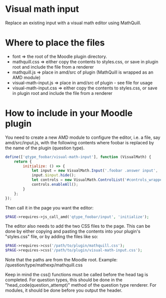 # Visual math input
Replace an existing input with a visual math editor using MathQuill.

# Where to place the files
* font => the root of the Moodle plugin directory.
* mathquill.css => either copy the contents to styles.css, or save in plugin root and include the file from a renderer
* mathquill.js => place in amd/src of plugin (MathQuill is wrapped as an AMD module)
* visual-math-input.js => place in amd/src of plugin - see file for usage
* visual-math-input.css => either copy the contents to styles.css, or save in plugin root and include the file from a renderer

# How to include in your Moodle plugin
You need to create a new AMD module to configure the editor, i.e.
a file, say amd/src/input.js, with the following contents where
foobar is replaced by the name of the plugin (question type).
```javascript
define(['qtype_foobar/visual-math-input'], function (VisualMath) {
    return {
        initialize: () => {
            let input = new VisualMath.Input('.foobar .answer input', '.answer');
            input.$input.hide();
            let controls = new VisualMath.ControlList('#controls_wrapper');
            controls.enableAll();
        }
    };
});
```

Then call it in the page you want the editor:
```php
$PAGE->requires->js_call_amd('qtype_foobar/input', 'initialize');
```

The editor also needs to add the two CSS files to the page. This can be done by either copying and pasting the contents into your plugin's "styles.css" file, or by adding the files like so:
```php
$PAGE->requires->css('/path/to/plugin/mathquill.css');
$PAGE->requires->css('/path/to/plugin/visual-math-input.css');
```
Note that the paths are from the Moodle root. Example: /question/type/mathexp/mathquill.css

Keep in mind the css() functions must be called before the head tag is completed. For question types, this should be done in the "head_code(question_attempt)" method of the question type renderer. For modules, it should be done before you output the header.

